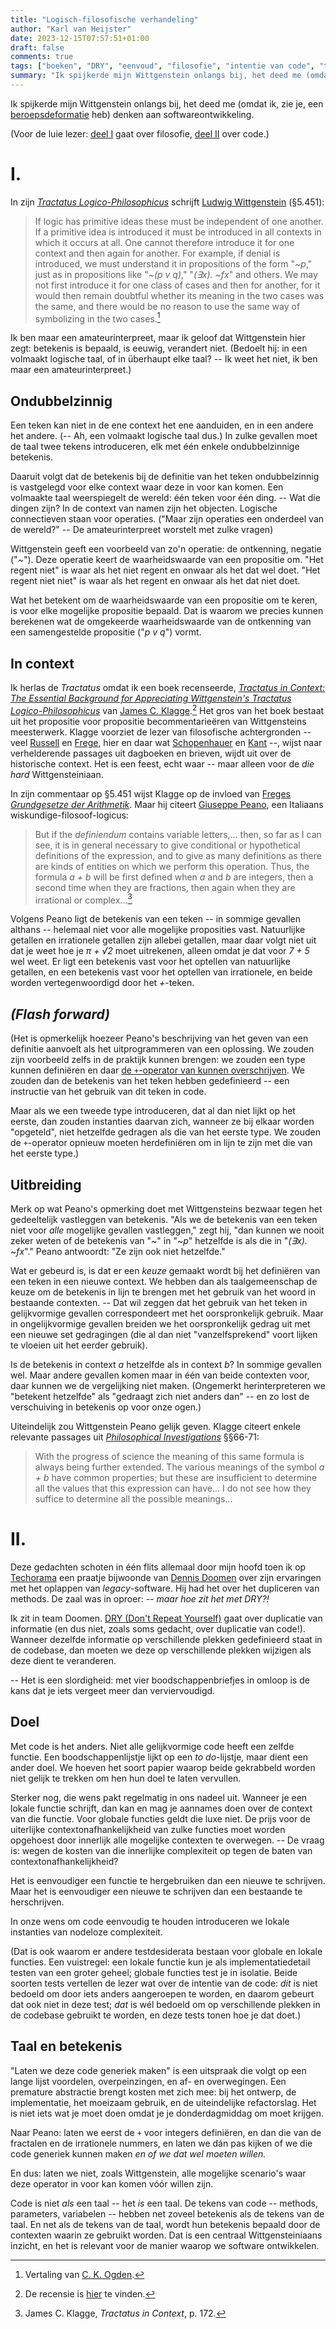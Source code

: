 ```yaml
---
title: "Logisch-filosofische verhandeling"
author: "Karl van Heijster"
date: 2023-12-15T07:57:51+01:00
draft: false
comments: true
tags: ["boeken", "DRY", "eenvoud", "filosofie", "intentie van code", "testen", "Wittgenstein, Ludwig"]
summary: "Ik spijkerde mijn Wittgenstein onlangs bij, het deed me (omdat ik, zie je, een beroepsdeformatie heb) denken aan softwareontwikkeling."
---
```


Ik spijkerde mijn Wittgenstein onlangs bij, het deed me (omdat ik, zie je, een [beroepsdeformatie](/tags/beroepsdeformatie/ "Blogs met de tag 'beroepsdeformatie'") heb) denken aan softwareontwikkeling.

 
(Voor de luie lezer: [deel I](#i) gaat over filosofie, [deel II](#ii) over code.)


# I.


In zijn [*Tractatus Logico-Philosophicus*](https://en.wikipedia.org/wiki/Tractatus_Logico-Philosophicus "'Tractatus Logico-Philosophicus', Wikipedia") schrijft [Ludwig Wittgenstein](https://plato.stanford.edu/entries/wittgenstein/ "'Ludwig Wittgenstein', Stanford Encyclopedia of Philosophy") (§5.451):


> If logic has primitive ideas these must be independent of one another. If a primitive idea is introduced it must be introduced in all contexts in which it occurs at all. One cannot therefore introduce it for one context and then again for another. For example, if denial is introduced, we must understand it in propositions of the form "*~p*," just as in propositions like "*~(p v q)*," "*(∃x). ~fx*" and others. We may not first introduce it for one class of cases and then for another, for it would then remain doubtful whether its meaning in the two cases was the same, and there would be no reason to use the same way of symbolizing in the two cases.[^1]


Ik ben maar een amateurinterpreet, maar ik geloof dat Wittgenstein hier zegt: betekenis is bepaald, is eeuwig, verandert niet. (Bedoelt hij: in een volmaakt logische taal, of in überhaupt elke taal? -- Ik weet het niet, ik ben maar een amateurinterpreet.) 


## Ondubbelzinnig


Een teken kan niet in de ene context het ene aanduiden, en in een andere het andere. (-- Ah, een volmaakt logische taal dus.) In zulke gevallen moet de taal twee tekens introduceren, elk met één enkele ondubbelzinnige betekenis.


Daaruit volgt dat de betekenis bij de definitie van het teken ondubbelzinnig is vastgelegd voor elke context waar deze in voor kan komen. Een volmaakte taal weerspiegelt de wereld: één teken voor één ding. -- Wat die dingen zijn? In de context van namen zijn het objecten. Logische connectieven staan voor operaties. ("Maar zijn operaties een onderdeel van de wereld?" -- De amateurinterpreet worstelt met zulke vragen)


Wittgenstein geeft een voorbeeld van zo'n operatie: de ontkenning, negatie ("*~*"). Deze operatie keert de waarheidswaarde van een propositie om. "Het regent niet" is waar als het niet regent en onwaar als het dat wel doet. "Het regent niet niet" is waar als het regent en onwaar als het dat niet doet.


Wat het betekent om de waarheidswaarde van een propositie om te keren, is voor elke mogelijke propositie bepaald. Dat is waarom we precies kunnen berekenen wat de omgekeerde waarheidswaarde van de ontkenning van een samengestelde propositie ("*p v q*") vormt.


## In context


Ik herlas de *Tractatus* omdat ik een boek recenseerde, [*Tractatus in Context: The Essential Background for Appreciating Wittgenstein's Tractatus Logico-Philosophicus*](https://www.routledge.com/Tractatus-in-Context-The-Essential-Background-for-Appreciating-Wittgensteins/Klagge/p/book/9780367465568) van [James C. Klagge](http://jamesklagge.net/).[^2] Het gros van het boek bestaat uit het propositie voor propositie becommentarieëren van Wittgensteins meesterwerk. Klagge voorziet de lezer van filosofische achtergronden -- veel [Russell](https://plato.stanford.edu/entries/russell/ "'Bertrand Russell', Stanford Encyclopedia of Philosophy") en [Frege](https://plato.stanford.edu/entries/frege/ "'Gottlob Frege', Stanford Encyclopedia of Philosophy"), hier en daar wat [Schopenhauer](https://plato.stanford.edu/entries/schopenhauer/ "'Arthur Schopenhauer', Stanford Encyclopedia of Philosophy") en [Kant](https://plato.stanford.edu/entries/kant/ "'Immanuel Kant', Stanford Encyclopedia of Philosophy") --, wijst naar verhelderende passages uit dagboeken en brieven, wijdt uit over de historische context. Het is een feest, echt waar -- maar alleen voor de *die hard* Wittgensteiniaan.


In zijn commentaar op §5.451 wijst Klagge op de invloed van [Freges *Grundgesetze der Arithmetik*](https://plato.stanford.edu/entries/frege-theorem/ "'Frege’s Theorem and Foundations for Arithmetic', Stanford Encyclopedia of Phisosophy"). Maar hij citeert [Giuseppe Peano](https://nl.wikipedia.org/wiki/Giuseppe_Peano "'Giuseppe Peano', Wikipedia"), een Italiaans wiskundige-filosoof-logicus:


> But if the *definiendum* contains variable letters,... then, so far as I can see, it is in general necessary to give conditional or hypothetical definitions of the expression, and to give as many definitions as there are kinds of entities on which we perform this operation. Thus, the formula *a + b* will be first defined when *a* and *b* are integers, then a second time when they are fractions, then again when they are irrational or complex...[^3]


Volgens Peano ligt de betekenis van een teken -- in sommige gevallen althans -- helemaal niet voor alle mogelijke proposities vast. Natuurlijke getallen en irrationele getallen zijn allebei getallen, maar daar volgt niet uit dat je weet hoe je *π + √2* moet uitrekenen, alleen omdat je dat voor *7 + 5* wel weet. Er ligt een betekenis vast voor het optellen van natuurlijke getallen, en een betekenis vast voor het optellen van irrationele, en beide worden vertegenwoordigd door het *+*-teken.


## *(Flash forward)*


(Het is opmerkelijk hoezeer Peano's beschrijving van het geven van een definitie aanvoelt als het uitprogrammeren van een oplossing. We zouden zijn voorbeeld zelfs in de praktijk kunnen brengen: we zouden een type kunnen definiëren en daar [de `+`-operator van kunnen overschrijven](https://learn.microsoft.com/en-us/dotnet/csharp/language-reference/operators/operator-overloading "'Operator overloading - predefined unary, arithmetic, equality and comparison operators', Microsoft documentatie"). We zouden dan de betekenis van het teken hebben gedefinieerd -- een instructie van het gebruik van dit teken in code.


Maar als we een tweede type introduceren, dat al dan niet lijkt op het eerste, dan zouden instanties daarvan zich, wanneer ze bij elkaar worden "opgeteld", niet hetzelfde gedragen als die van het eerste type. We zouden de `+`-operator opnieuw moeten herdefiniëren om in lijn te zijn met die van het eerste type.)


## Uitbreiding


Merk op wat Peano's opmerking doet met Wittgensteins bezwaar tegen het gedeeltelijk vastleggen van betekenis. "Als we de betekenis van een teken niet voor *alle* mogelijke gevallen vastleggen," zegt hij, "dan kunnen we nooit zeker weten of de betekenis van "*~*" in "*~p*" hetzelfde is als die in "*(∃x). ~fx*"." Peano antwoordt: "Ze zijn ook niet hetzelfde."


Wat er gebeurd is, is dat er een *keuze* gemaakt wordt bij het definiëren van een teken in een nieuwe context. We hebben dan als taalgemeenschap de keuze om de betekenis in lijn te brengen met het gebruik van het woord in bestaande contexten. -- Dat wil zeggen dat het gebruik van het teken in gelijkvormige gevallen correspondeert met het oorspronkelijk gebruik. Maar in ongelijkvormige gevallen breiden we het oorspronkelijk gedrag uit met een nieuwe set gedragingen (die al dan niet "vanzelfsprekend" voort lijken te vloeien uit het eerder gebruik). 


Is de betekenis in context *a* hetzelfde als in context *b*? In sommige gevallen wel. Maar andere gevallen komen maar in één van beide contexten voor, daar kunnen we de vergelijking niet maken. (Ongemerkt herinterpreteren we "betekent hetzelfde" als "gedraagt zich niet anders dan" -- en zo lost de verschuiving in betekenis op voor onze ogen.)


Uiteindelijk zou Wittgenstein Peano gelijk geven. Klagge citeert enkele relevante passages uit [*Philosophical Investigations*](https://en.wikipedia.org/wiki/Philosophical_Investigations "'Philosophical Investigations', Wikipedia") §§66-71:


> With the progress of science the meaning of this same formula is always being further extended. The various meanings of the symbol *a + b* have common properties; but these are insufficient to determine all the values that this expression can have... I do not see how they suffice to determine all the possible meanings...


# II.


Deze gedachten schoten in één flits allemaal door mijn hoofd toen ik op [Techorama](https://techorama.nl/) een praatje bijwoonde van [Dennis Doomen](https://www.continuousimprover.com/) over zijn ervaringen met het oplappen van *legacy*-software. Hij had het over het dupliceren van methods. De zaal was in oproer: *-- maar hoe zit het met DRY?!*


Ik zit in team Doomen. [DRY (Don't Repeat Yourself)](/tags/dry/ "Blogs met de tag 'DRY'") gaat over duplicatie van informatie (en dus niet, zoals soms gedacht, over duplicatie van code!). Wanneer dezelfde informatie op verschillende plekken gedefinieerd staat in de codebase, dan moeten we deze op verschillende plekken wijzigen als deze dient te veranderen. 


-- Het is een slordigheid: met vier boodschappenbriefjes in omloop is de kans dat je iets vergeet meer dan verviervoudigd.


## Doel


Met code is het anders. Niet alle gelijkvormige code heeft een zelfde functie. Een boodschappenlijstje lijkt op een *to do*-lijstje, maar dient een ander doel. We hoeven het soort papier waarop beide gekrabbeld worden niet gelijk te trekken om hen hun doel te laten vervullen.


Sterker nog, die wens pakt regelmatig in ons nadeel uit. Wanneer je een lokale functie schrijft, dan kan en mag je aannames doen over de context van die functie. Voor globale functies geldt die luxe niet. De prijs voor de uiterlijke contextonafhankelijkheid van zulke functies moet worden opgehoest door innerlijk alle mogelijke contexten te overwegen. -- De vraag is: wegen de kosten van die innerlijke complexiteit op tegen de baten van contextonafhankelijkheid? 


Het is eenvoudiger een functie te hergebruiken dan een nieuwe te schrijven. Maar het is eenvoudiger een nieuwe te schrijven dan een bestaande te herschrijven.


In onze wens om code eenvoudig te houden introduceren we lokale instanties van nodeloze complexiteit.


(Dat is ook waarom er andere testdesiderata bestaan voor globale en lokale functies. Een vuistregel: een lokale functie kun je als implementatiedetail testen van een groter geheel; globale functies test je in isolatie. Beide soorten tests vertellen de lezer wat over de intentie van de code: *dit* is niet bedoeld om door iets anders aangeroepen te worden, en daarom gebeurt dat ook niet in deze test; *dat* is wél bedoeld om op verschillende plekken in de codebase gebruikt te worden, en deze tests tonen hoe je dat doet.)


## Taal en betekenis


"Laten we deze code generiek maken" is een uitspraak die volgt op een lange lijst voordelen, overpeinzingen, en af- en overwegingen. Een premature abstractie brengt kosten met zich mee: bij het ontwerp, de implementatie, het moeizaam gebruik, en de uiteindelijke refactorslag. Het is niet iets wat je moet doen omdat je je donderdagmiddag om moet krijgen.


Naar Peano: laten we eerst de `+` voor integers definiëren, en dan die van de fractalen en de irrationele nummers, en laten we dán pas kijken of we die code generiek kunnen maken *en of we dat wel moeten willen.*


En dus: laten we niet, zoals Wittgenstein, alle mogelijke scenario's waar deze operator in voor kan komen vóór willen zijn.


Code is niet *als* een taal -- het *is* een taal. De tekens van code -- methods, parameters, variabelen -- hebben net zoveel betekenis als de tekens van de taal. En net als de tekens van de taal, wordt hun betekenis bepaald door de contexten waarin ze gebruikt worden. Dat is een centraal Wittgensteiniaans inzicht, en het is relevant voor de manier waarop we software ontwikkelen.


[^1]: Vertaling van [C. K. Ogden](https://en.wikipedia.org/wiki/Charles_Kay_Ogden "'Charles Kay Ogden', Wikipedia").

[^2]: De recensie is [hier](https://bazarow.com/recensie/recensie-filosofie-tractatus-in-context/) te vinden.

[^3]: James C. Klagge, *Tractatus in Context*, p. 172.

